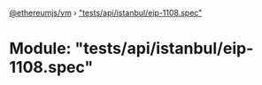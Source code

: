 [@ethereumjs/vm](../README.md) › ["tests/api/istanbul/eip-1108.spec"](_tests_api_istanbul_eip_1108_spec_.md)

# Module: "tests/api/istanbul/eip-1108.spec"



